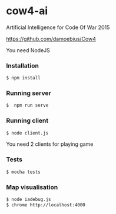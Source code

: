 # cow4-ai
Artificial Intelligence for Code Of War 2015

https://github.com/damoebius/Cow4

You need NodeJS

### Installation

```sh
$ npm install
```

### Running server

```sh
$  npm run serve
```

### Running client

```sh
$ node client.js
```

You need 2 clients for playing game

### Tests
   
```sh
$ mocha tests
```

### Map visualisation
   
```sh
$ node iadebug.js
$ chrome http://localhost:4000
```


